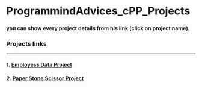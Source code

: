 # ProgrammindAdvices_cPP_Projects


#### you can show every project details from his link (click on project name).

### Projects links
<hr>

#### 1. [Employess Data Project](https://github.com/kemooalsayd/ProgrammindAdvices_cPP_Projects/tree/main/employees_data_project)

#### 2. [Paper Stone Scissor Project](https://github.com/kemooalsayd/ProgrammindAdvices_cPP_Projects/tree/main/Paper_Stone_Scissor_project)